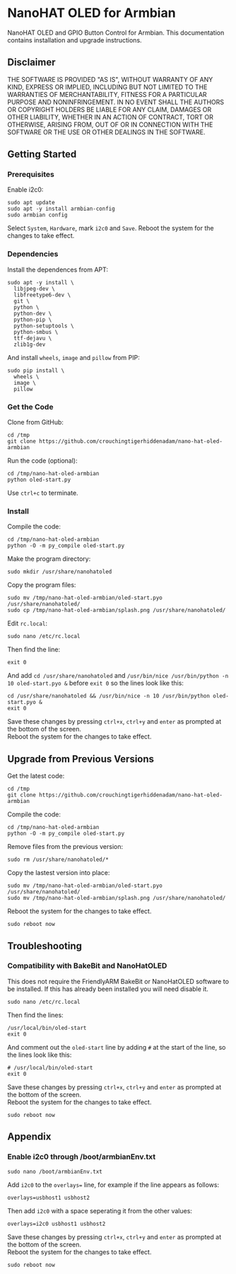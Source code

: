 # NanoHAT OLED for Armbian
NanoHAT OLED and GPIO Button Control for Armbian. This documentation contains installation and upgrade instructions.

## Disclaimer

THE SOFTWARE IS PROVIDED "AS IS", WITHOUT WARRANTY OF ANY KIND, EXPRESS OR
IMPLIED, INCLUDING BUT NOT LIMITED TO THE WARRANTIES OF MERCHANTABILITY,
FITNESS FOR A PARTICULAR PURPOSE AND NONINFRINGEMENT. IN NO EVENT SHALL THE
AUTHORS OR COPYRIGHT HOLDERS BE LIABLE FOR ANY CLAIM, DAMAGES OR OTHER
LIABILITY, WHETHER IN AN ACTION OF CONTRACT, TORT OR OTHERWISE, ARISING FROM,
OUT OF OR IN CONNECTION WITH THE SOFTWARE OR THE USE OR OTHER DEALINGS IN
THE SOFTWARE.

## Getting Started

### Prerequisites

Enable i2c0:
```
sudo apt update
sudo apt -y install armbian-config
sudo armbian config
```
Select `System`, `Hardware`, mark `i2c0` and `Save`. Reboot the system for the changes to take effect.

### Dependencies
Install the dependences from APT:
```
sudo apt -y install \
  libjpeg-dev \
  libfreetype6-dev \
  git \
  python \
  python-dev \
  python-pip \
  python-setuptools \
  python-smbus \
  ttf-dejavu \
  zlib1g-dev
```
And install `wheels`, `image` and `pillow` from PIP:
```
sudo pip install \
  wheels \
  image \
  pillow
```
### Get the Code
Clone from GitHub:
```
cd /tmp
git clone https://github.com/crouchingtigerhiddenadam/nano-hat-oled-armbian
```

Run the code (optional):
```
cd /tmp/nano-hat-oled-armbian
python oled-start.py
```
Use `ctrl+c` to terminate.

### Install
Compile the code:
```
cd /tmp/nano-hat-oled-armbian
python -O -m py_compile oled-start.py
```
Make the program directory:
```
sudo mkdir /usr/share/nanohatoled
```
Copy the program files:
```
sudo mv /tmp/nano-hat-oled-armbian/oled-start.pyo /usr/share/nanohatoled/
sudo cp /tmp/nano-hat-oled-armbian/splash.png /usr/share/nanohatoled/
```
Edit `rc.local`:
```
sudo nano /etc/rc.local
```
Then find the line:
```
exit 0
```
And add `cd /usr/share/nanohatoled` and `/usr/bin/nice /usr/bin/python -n 10 oled-start.pyo &` before `exit 0` so the lines look like this:
```
cd /usr/share/nanohatoled && /usr/bin/nice -n 10 /usr/bin/python oled-start.pyo &
exit 0
```
Save these changes by pressing `ctrl+x`, `ctrl+y` and `enter` as prompted at the bottom of the screen.   
Reboot the system for the changes to take effect.

## Upgrade from Previous Versions
Get the latest code:
```
cd /tmp
git clone https://github.com/crouchingtigerhiddenadam/nano-hat-oled-armbian
```
Compile the code:
```
cd /tmp/nano-hat-oled-armbian
python -O -m py_compile oled-start.py
```
Remove files from the previous version:
```
sudo rm /usr/share/nanohatoled/*
```
Copy the lastest version into place:
```
sudo mv /tmp/nano-hat-oled-armbian/oled-start.pyo /usr/share/nanohatoled/
sudo mv /tmp/nano-hat-oled-armbian/splash.png /usr/share/nanohatoled/
```
Reboot the system for the changes to take effect.
```
sudo reboot now
```

## Troubleshooting

### Compatibility with BakeBit and NanoHatOLED
This does not require the FriendlyARM BakeBit or NanoHatOLED software to be installed. If this has already been installed you will need disable it.
```
sudo nano /etc/rc.local
```
Then find the lines:
```
/usr/local/bin/oled-start
exit 0
```
And comment out the `oled-start` line by adding `#` at the start of the line, so the lines look like this:
```
# /usr/local/bin/oled-start
exit 0
```
Save these changes by pressing `ctrl+x`, `ctrl+y` and `enter` as prompted at the bottom of the screen.   
Reboot the system for the changes to take effect.
```
sudo reboot now
```

## Appendix

### Enable i2c0 through /boot/armbianEnv.txt
```
sudo nano /boot/armbianEnv.txt
```
Add `i2c0` to the `overlays=` line, for example if the line appears as follows:
```
overlays=usbhost1 usbhost2
```
Then add `i2c0` with a space seperating it from the other values:
```
overlays=i2c0 usbhost1 usbhost2
```
Save these changes by pressing `ctrl+x`, `ctrl+y` and `enter` as prompted at the bottom of the screen.   
Reboot the system for the changes to take effect.
```
sudo reboot now
```
